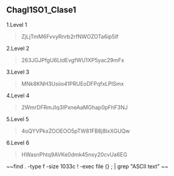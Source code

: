 ## Chagl1SO1_Clase1

1.Level 1  

>ZjLjTmM6FvvyRnrb2rfNWOZOTa6ip5If  

2.Level 2  

>263JGJPfgU6LtdEvgfWU1XP5yac29mFx  

3.Level 3  

>MNk8KNH3Usiio41PRUEoDFPqfxLPlSmx  

4.Level 4  

>2WmrDFRmJIq3IPxneAaMGhap0pFhF3NJ  

5.Level 5  

>4oQYVPkxZOOEOO5pTW81FB8j8lxXGUQw  

6.Level 6  

>HWasnPhtq9AVKe0dmk45nxy20cvUa6EG  

~~find . -type f -size 1033c ! -exec file {} \; | grep "ASCII text"  ~~
